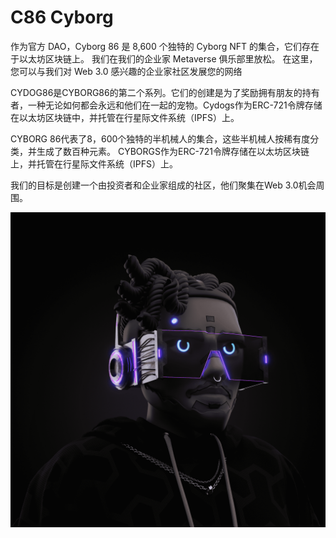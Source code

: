 # C86 Cyborg

作为官方 DAO，Cyborg 86 是 8,600 个独特的 Cyborg NFT 的集合，它们存在于以太坊区块链上。 我们在我们的企业家 Metaverse 俱乐部里放松。 在这里，您可以与我们对 Web 3.0 感兴趣的企业家社区发展您的网络

CYDOG86是CYBORG86的第二个系列。它们的创建是为了奖励拥有朋友的持有者，一种无论如何都会永远和他们在一起的宠物。Cydogs作为ERC-721令牌存储在以太坊区块链中，并托管在行星际文件系统（IPFS）上。

CYBORG 86代表了8，600个独特的半机械人的集合，这些半机械人按稀有度分类，并生成了数百种元素。
CYBORGS作为ERC-721令牌存储在以太坊区块链上，并托管在行星际文件系统（IPFS）上。

我们的目标是创建一个由投资者和企业家组成的社区，他们聚集在Web 3.0机会周围。

![nft](unnamed.png)

